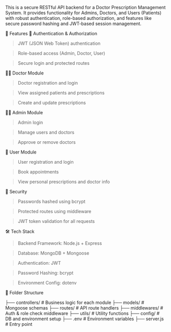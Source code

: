 This is a secure RESTful API backend for a Doctor Prescription Management System. It provides functionality for Admins, Doctors, and Users (Patients) with robust authentication, role-based authorization, and features like secure password hashing and JWT-based session management.

🚀 Features
🔐 Authentication & Authorization

>JWT (JSON Web Token) authentication

>Role-based access (Admin, Doctor, User)

>Secure login and protected routes

🧑‍⚕️ Doctor Module

>Doctor registration and login

>View assigned patients and prescriptions

>Create and update prescriptions

👨‍💼 Admin Module

>Admin login

>Manage users and doctors

>Approve or remove doctors

🧑 User Module

>User registration and login

>Book appointments

>View personal prescriptions and doctor info

🔐 Security

>Passwords hashed using bcrypt

>Protected routes using middleware

>JWT token validation for all requests

🛠️ Tech Stack
>Backend Framework: Node.js + Express

>Database: MongoDB + Mongoose

>Authentication: JWT

>Password Hashing: bcrypt

>Environment Config: dotenv

📁 Folder Structure

├── controllers/       # Business logic for each module
├── models/            # Mongoose schemas
├── routes/            # API route handlers
├── middlewares/       # Auth & role check middleware
├── utils/             # Utility functions
├── config/            # DB and environment setup
├── .env               # Environment variables
├── server.js          # Entry point
